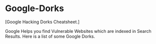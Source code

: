 # Google-Dorks
[Google Hacking Dorks Cheatsheet.]

Google Helps you find Vulnerable Websites which are indexed in Search Results.
Here is a list of some Google Dorks.
